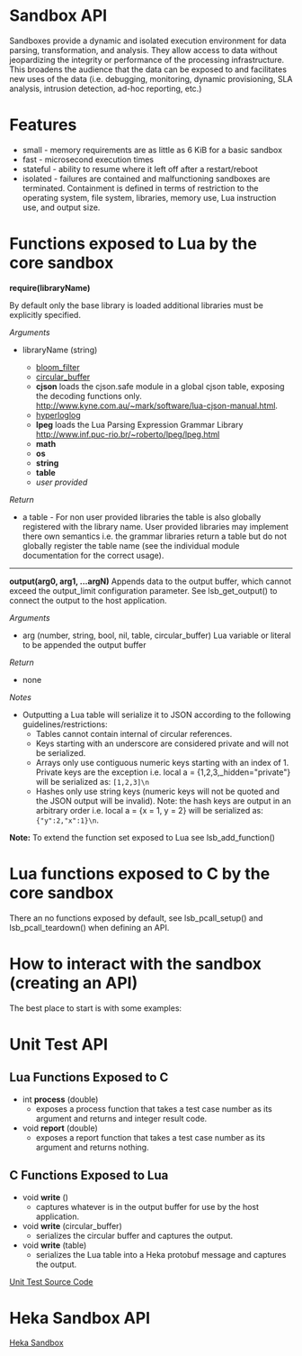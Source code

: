 Sandbox API
===========

Sandboxes provide a dynamic and isolated execution environment
for data parsing, transformation, and analysis.  They allow access to data 
without jeopardizing the integrity or performance of the processing
infrastructure. This broadens the audience that the data can be 
exposed to and facilitates new uses of the data (i.e. debugging, monitoring, 
dynamic provisioning,  SLA analysis, intrusion detection, ad-hoc reporting, 
etc.)

Features
========
- small - memory requirements are as little as 6 KiB for a basic sandbox
- fast - microsecond execution times
- stateful - ability to resume where it left off after a restart/reboot
- isolated - failures are contained and malfunctioning sandboxes are terminated.
  Containment is defined in terms of restriction to the operating system, 
  file system, libraries, memory use, Lua instruction use, and output size. 

Functions exposed to Lua by the core sandbox
============================================
**require(libraryName)**

By default only the base library is loaded additional libraries must be explicitly specified.

*Arguments*

- libraryName (string)

  - [bloom_filter](bloom_filter.md) 
  - [circular_buffer](circular_buffer.md) 
  - **cjson** loads the cjson.safe module in a global cjson table, exposing the decoding functions only. http://www.kyne.com.au/~mark/software/lua-cjson-manual.html.
  - [hyperloglog](hyperloglog.md) 
  - **lpeg** loads the Lua Parsing Expression Grammar Library http://www.inf.puc-rio.br/~roberto/lpeg/lpeg.html
  - **math**
  - **os**
  - **string**
  - **table**
  - _user provided_

*Return*
- a table - For non user provided libraries the table is also globally registered 
    with the library name.  User provided libraries may implement there own semantics 
    i.e. the grammar libraries return a table but do not globally register the table name
    (see the individual module documentation for the correct usage).

____
**output(arg0, arg1, ...argN)**
    Appends data to the output buffer, which cannot exceed the output_limit 
    configuration parameter. See lsb_get_output() to connect the output to the 
    host application.

*Arguments*
- arg (number, string, bool, nil, table, circular_buffer) Lua variable or literal to be appended the output buffer

*Return*
- none

*Notes*
- Outputting a Lua table will serialize it to JSON according to the following 
guidelines/restrictions:
    - Tables cannot contain internal of circular references.
    - Keys starting with an underscore are considered private and will not
    be serialized.
    - Arrays only use contiguous numeric keys starting with an index of 1.
    Private keys are the exception i.e. local a = {1,2,3,_hidden="private"}
    will be serialized as: ``[1,2,3]\n``
    - Hashes only use string keys (numeric keys will not be quoted and the
    JSON output will be invalid). Note: the hash keys are output in an arbitrary
    order i.e. local a = {x = 1, y = 2} will be serialized as: `{"y":2,"x":1}\n`.

**Note:** To extend the function set exposed to Lua see lsb_add_function()


Lua functions exposed to C by the core sandbox
==============================================
There an no functions exposed by default, see lsb_pcall_setup() and 
lsb_pcall_teardown() when defining an API.

How to interact with the sandbox (creating an API)
==================================================
The best place to start is with some examples:

Unit Test API
=============
Lua Functions Exposed to C
--------------------------
- int **process** (double)
    - exposes a process function that takes a test case number as its argument and returns and integer result code.
- void **report** (double)
    - exposes a report function that takes a test case number as its argument and returns nothing.

C Functions Exposed to Lua
--------------------------
- void **write** ()
    - captures whatever is in the output buffer for use by the host application.
- void **write** (circular_buffer)
    - serializes the circular buffer and captures the output.
- void **write** (table)
    - serializes the Lua table into a Heka protobuf message and captures the output.

[Unit Test Source Code](https://github.com/mozilla-services/lua_sandbox/blob/master/src/test/test_lua_sandbox.c)

Heka Sandbox API
================
[Heka Sandbox](https://hekad.readthedocs.org/en/latest/sandbox/index.html#lua-sandbox)
